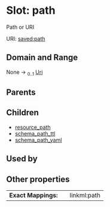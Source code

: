 
# Slot: path

Path or URI

URI: [saved:path](https://marine.gov.scot/metadata/saved/schema/path)


## Domain and Range

None &#8594;  <sub>0..1</sub> [Uri](types/Uri.md)

## Parents


## Children

 *  [resource_path](resource_path.md)
 *  [schema_path_ttl](schema_path_ttl.md)
 *  [schema_path_yaml](schema_path_yaml.md)

## Used by


## Other properties

|  |  |  |
| --- | --- | --- |
| **Exact Mappings:** | | linkml:path |